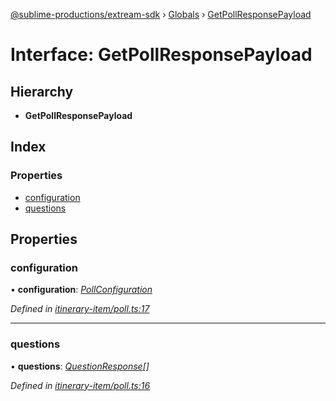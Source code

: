 [@sublime-productions/extream-sdk](../README.md) › [Globals](../globals.md) › [GetPollResponsePayload](getpollresponsepayload.md)

# Interface: GetPollResponsePayload

## Hierarchy

* **GetPollResponsePayload**

## Index

### Properties

* [configuration](getpollresponsepayload.md#configuration)
* [questions](getpollresponsepayload.md#questions)

## Properties

###  configuration

• **configuration**: *[PollConfiguration](pollconfiguration.md)*

*Defined in [itinerary-item/poll.ts:17](https://github.com/Extream-SaaS/ex-sdk/blob/4323002/src/itinerary-item/poll.ts#L17)*

___

###  questions

• **questions**: *[QuestionResponse](questionresponse.md)[]*

*Defined in [itinerary-item/poll.ts:16](https://github.com/Extream-SaaS/ex-sdk/blob/4323002/src/itinerary-item/poll.ts#L16)*
